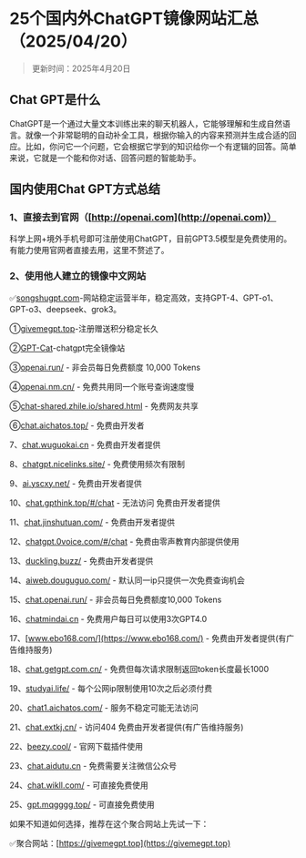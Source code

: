 # 25个国内外ChatGPT镜像网站汇总（2025/04/20）

> 更新时间：2025年4月20日

## Chat GPT是什么

ChatGPT是一个通过大量文本训练出来的聊天机器人，它能够理解和生成自然语言。就像一个非常聪明的自动补全工具，根据你输入的内容来预测并生成合适的回应。比如，你问它一个问题，它会根据它学到的知识给你一个有逻辑的回答。简单来说，它就是一个能和你对话、回答问题的智能助手。

## 国内使用Chat GPT方式总结

### 1、直接去到官网（[http://openai.com](http://openai.com)）

科学上网+境外手机号即可注册使用ChatGPT，目前GPT3.5模型是免费使用的。有能力使用官网者直接去用，这里不赘述了。

### 2、使用他人建立的镜像中文网站

✅[songshugpt.com](https://songshugpt.com)-网站稳定运营半年，稳定高效，支持GPT-4、GPT-o1、GPT-o3、deepseek、grok3。

①[givemegpt.top](https://givemegpt.top)-注册赠送积分稳定长久

②[GPT-Cat](https://gptdog.online)-chatgpt完全镜像站

③[openai.run/](https://openai.run/) - 非会员每日免费额度 10,000 Tokens

④[openai.nm.cn/](https://openai.nm.cn/) - 免费共用同一个账号查询速度慢

⑤[chat-shared.zhile.io/shared.html](https://chat-shared.zhile.io/shared.html) - 免费网友共享

⑥[chat.aichatos.top/](https://chat.aichatos.top/) - 免费由开发者

7、[chat.wuguokai.cn](https://chat.wuguokai.cn) - 免费由开发者提供

8、[chatgpt.nicelinks.site/](https://chatgpt.nicelinks.site/) - 免费使用频次有限制

9、[ai.yscxy.net/](https://ai.yscxy.net/) - 免费由开发者提供

10、[chat.gpthink.top/#/chat](https://chat.gpthink.top/#/chat) - 无法访问 免费由开发者提供

11、[chat.jinshutuan.com/](https://chat.jinshutuan.com/) - 免费由开发者提供

12、[chatgpt.0voice.com/#/chat](https://chatgpt.0voice.com/#/chat) - 免费由零声教育内部提供使用

13、[duckling.buzz/](https://duckling.buzz/) - 免费由开发者提供

14、[aiweb.douguguo.com/](https://aiweb.douguguo.com/) - 默认同一ip只提供一次免费查询机会

15、[chat.openai.run/](https://chat.openai.run/) - 非会员每日免费额度10,000 Tokens

16、[chatmindai.cn](https://chatmindai.cn) - 免费用户每日可以使用3次GPT4.0

17、[www.ebo168.com/](https://www.ebo168.com/) - 免费由开发者提供(有广告维持服务)

18、[chat.getgpt.com.cn/](https://chat.getgpt.com.cn/) - 免费但每次请求限制返回token长度最长1000

19、[studyai.life/](https://studyai.life/) - 每个公网ip限制使用10次之后必须付费

20、[chat1.aichatos.com/](https://chat1.aichatos.com/) - 服务不稳定可能无法访问

21、[chat.extkj.cn/](https://chat.extkj.cn/) - 访问404 免费由开发者提供(有广告维持服务)

22、[beezy.cool/](https://beezy.cool/) - 官网下载插件使用

23、[chat.aidutu.cn](https://chat.aidutu.cn) - 免费需要关注微信公众号

24、[chat.wikll.com/](https://chat.wikll.com/) - 可直接免费使用

25、[gpt.mqgggg.top/](https://gpt.mqgggg.top/) - 可直接免费使用

如果不知道如何选择，推荐在这个聚合网站上先试一下：

✅聚合网站：[https://givemegpt.top](https://givemegpt.top)
